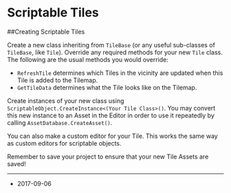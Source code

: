 # Scriptable Tiles

##Creating Scriptable Tiles

Create a new class inheriting from `TileBase` (or any useful sub-classes of `TileBase`, like `Tile`). Override any required methods for your new `Tile` class. The following are the usual methods you would override:

* `RefreshTile` determines which Tiles in the vicinity are updated when this Tile is added to the Tilemap. 
* `GetTileData` determines what the Tile looks like on the Tilemap.

Create instances of your new class using `ScriptableObject.CreateInstance<(Your Tile Class>()`. You may convert this new instance to an Asset in the Editor in order to use it repeatedly by calling `AssetDatabase.CreateAsset()`.

You can also make a custom editor for your Tile. This works the same way as custom editors for scriptable objects.

Remember to save your project to ensure that your new Tile Assets are saved!

---

* <span class="page-edit">2017-09-06 <!-- include IncludeTextNewPageSomeEdit --></span>


